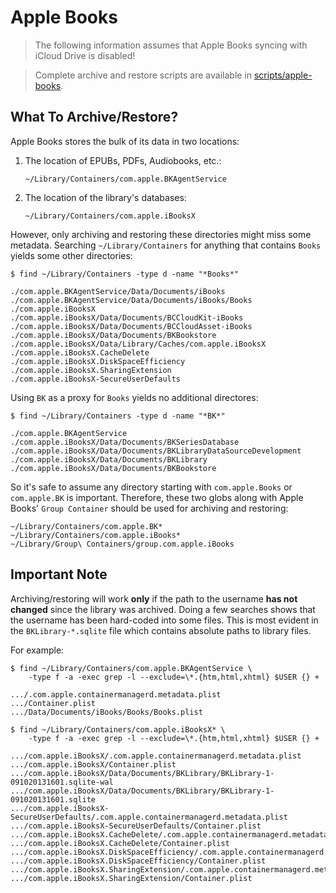 # Apple Books

> <i class="fa fa-exclamation-circle"></i> The following information assumes
> that Apple Books syncing with iCloud Drive is disabled!

> <i class="fa fa-info-circle"></i> Complete archive and restore scripts are
> available in [scripts/apple-books][scripts].

## What To Archive/Restore?

Apple Books stores the bulk of its data in two locations:

1. The location of EPUBs, PDFs, Audiobooks, etc.:

   ```plaintext
   ~/Library/Containers/com.apple.BKAgentService
   ```

2. The location of the library's databases:

   ```plaintext
   ~/Library/Containers/com.apple.iBooksX
   ```

However, only archiving and restoring these directories might miss some
metadata. Searching `~/Library/Containers` for anything that contains `Books`
yields some other directories:

```console
$ find ~/Library/Containers -type d -name "*Books*"

./com.apple.BKAgentService/Data/Documents/iBooks
./com.apple.BKAgentService/Data/Documents/iBooks/Books
./com.apple.iBooksX
./com.apple.iBooksX/Data/Documents/BCCloudKit-iBooks
./com.apple.iBooksX/Data/Documents/BCCloudAsset-iBooks
./com.apple.iBooksX/Data/Documents/BKBookstore
./com.apple.iBooksX/Data/Library/Caches/com.apple.iBooksX
./com.apple.iBooksX.CacheDelete
./com.apple.iBooksX.DiskSpaceEfficiency
./com.apple.iBooksX.SharingExtension
./com.apple.iBooksX-SecureUserDefaults
```

Using `BK` as a proxy for `Books` yields no additional directores:

```console
$ find ~/Library/Containers -type d -name "*BK*"

./com.apple.BKAgentService
./com.apple.iBooksX/Data/Documents/BKSeriesDatabase
./com.apple.iBooksX/Data/Documents/BKLibraryDataSourceDevelopment
./com.apple.iBooksX/Data/Documents/BKLibrary
./com.apple.iBooksX/Data/Documents/BKBookstore
```

So it's safe to assume any directory starting with `com.apple.Books` or
`com.apple.BK` is important. Therefore, these two globs along with Apple Books'
`Group Container` should be used for archiving and restoring:

```plaintext
~/Library/Containers/com.apple.BK*
~/Library/Containers/com.apple.iBooks*
~/Library/Group\ Containers/group.com.apple.iBooks
```

## <i class="fa fa-exclamation-circle"></i> Important Note

Archiving/restoring will work **only** if the path to the username **has not
changed** since the library was archived. Doing a few searches shows that the
username has been hard-coded into some files. This is most evident in the
`BKLibrary-*.sqlite` file which contains absolute paths to library files.

For example:

```console
$ find ~/Library/Containers/com.apple.BKAgentService \
    -type f -a -exec grep -l --exclude=\*.{htm,html,xhtml} $USER {} +

.../.com.apple.containermanagerd.metadata.plist
.../Container.plist
.../Data/Documents/iBooks/Books/Books.plist
```

```console
$ find ~/Library/Containers/com.apple.iBooksX* \
    -type f -a -exec grep -l --exclude=\*.{htm,html,xhtml} $USER {} +

.../com.apple.iBooksX/.com.apple.containermanagerd.metadata.plist
.../com.apple.iBooksX/Container.plist
.../com.apple.iBooksX/Data/Documents/BKLibrary/BKLibrary-1-091020131601.sqlite-wal
.../com.apple.iBooksX/Data/Documents/BKLibrary/BKLibrary-1-091020131601.sqlite
.../com.apple.iBooksX-SecureUserDefaults/.com.apple.containermanagerd.metadata.plist
.../com.apple.iBooksX-SecureUserDefaults/Container.plist
.../com.apple.iBooksX.CacheDelete/.com.apple.containermanagerd.metadata.plist
.../com.apple.iBooksX.CacheDelete/Container.plist
.../com.apple.iBooksX.DiskSpaceEfficiency/.com.apple.containermanagerd.metadata.plist
.../com.apple.iBooksX.DiskSpaceEfficiency/Container.plist
.../com.apple.iBooksX.SharingExtension/.com.apple.containermanagerd.metadata.plist
.../com.apple.iBooksX.SharingExtension/Container.plist
```

[scripts]: https://github.com/tnahs/readstor/tree/main/scripts/apple-books/
